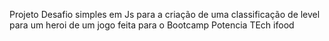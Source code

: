 Projeto Desafio simples em Js para a criação de uma classificação de level para um heroi de um jogo feita para o Bootcamp Potencia TEch ifood
